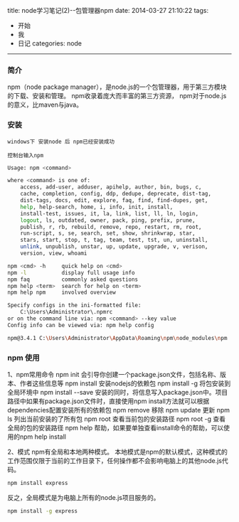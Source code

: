 title: node学习笔记(2)--包管理器npm
date: 2014-03-27 21:10:22
tags:
- 开始
- 我
- 日记
categories: node
---
### 简介

npm（node package manager），是node.js的一个包管理器，用于第三方模块的下载、安装和管理。
npm收录着庞大而丰富的第三方资源，
npm对于node.js的意义，比maven与java。

<!-- more -->
### 安装

	windows下 安装node 后 npm已经安装成功

	控制台输入npm

```bash
Usage: npm <command>

where <command> is one of:
    access, add-user, adduser, apihelp, author, bin, bugs, c,
    cache, completion, config, ddp, dedupe, deprecate, dist-tag,
    dist-tags, docs, edit, explore, faq, find, find-dupes, get,
    help, help-search, home, i, info, init, install,
    install-test, issues, it, la, link, list, ll, ln, login,
    logout, ls, outdated, owner, pack, ping, prefix, prune,
    publish, r, rb, rebuild, remove, repo, restart, rm, root,
    run-script, s, se, search, set, show, shrinkwrap, star,
    stars, start, stop, t, tag, team, test, tst, un, uninstall,
    unlink, unpublish, unstar, up, update, upgrade, v, verison,
    version, view, whoami

npm <cmd> -h     quick help on <cmd>
npm -l           display full usage info
npm faq          commonly asked questions
npm help <term>  search for help on <term>
npm help npm     involved overview

Specify configs in the ini-formatted file:
    C:\Users\Administrator\.npmrc
or on the command line via: npm <command> --key value
Config info can be viewed via: npm help config

npm@3.4.1 C:\Users\Administrator\AppData\Roaming\npm\node_modules\npm

```

### npm 使用

1、npm常用命令
npm init  会引导你创建一个package.json文件，包括名称、版本、作者这些信息等
npm install <name> 安装nodejs的依赖包
npm install <name> -g  将包安装到全局环境中
npm install <name> --save  安装的同时，将信息写入package.json中。项目路径中如果有package.json文件时，直接使用npm install方法就可以根据dependencies配置安装所有的依赖包
npm remove <name> 移除
npm update <name> 更新
npm ls  列出当前安装的了所有包
npm root  查看当前包的安装路径
npm root -g  查看全局的包的安装路径
npm help  帮助，如果要单独查看install命令的帮助，可以使用的npm help install

2、模式
npm有全局和本地两种模式。
本地模式是npm的默认模式，这种模式的工作范围仅限于当前的工作目录下，任何操作都不会影响电脑上的其他node.js代码。
```bash
npm install express
```

反之，全局模式是为电脑上所有的node.js项目服务的。

```bash
npm install -g express
```